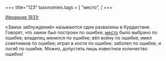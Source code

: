 +++
title="123"
taxonomies.tags = [
 "место",
]
+++

[Иерархия 1931г](/agni/1931)

«Замок заблуждений» называются одни развалины в Курдистане. Говорят, что замок был построен по ошибке; [место](/tags/место) было выбрано по ошибке; владелец женился по ошибке; вёл войну по ошибке; имел советников по ошибке; играл в кости по ошибке; заболел по ошибке, и погиб по ошибке. Можно, допустить лишь известное количество ошибок!   

